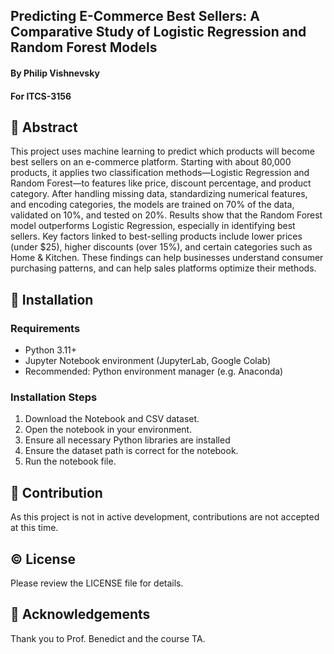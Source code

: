 ## Predicting E-Commerce Best Sellers: A Comparative Study of Logistic Regression and Random Forest Models
#### By Philip Vishnevsky
#### For ITCS-3156

## 📄 Abstract
This project uses machine learning to predict which products will become best sellers on an e-commerce platform. Starting with about 80,000 products, it applies two classification methods—Logistic Regression and Random Forest—to features like price, discount percentage, and product category. After handling missing data, standardizing numerical features, and encoding categories, the models are trained on 70% of the data, validated on 10%, and tested on 20%. Results show that the Random Forest model outperforms Logistic Regression, especially in identifying best sellers. Key factors linked to best-selling products include lower prices (under $25), higher discounts (over 15%), and certain categories such as Home & Kitchen. These findings can help businesses understand consumer purchasing patterns, and can help sales platforms optimize their methods. 

## 💾 Installation
### Requirements
- Python 3.11+
- Jupyter Notebook environment (JupyterLab, Google Colab)
- Recommended: Python environment manager (e.g. Anaconda)
  
### Installation Steps
1. Download the Notebook and CSV dataset.
2. Open the notebook in your environment.
3. Ensure all necessary Python libraries are installed
4. Ensure the dataset path is correct for the notebook.
5. Run the notebook file.

## 💬 Contribution
As this project is not in active development, contributions are not accepted at this time.

## ©️ License
Please review the LICENSE file for details.

## 🤝 Acknowledgements
Thank you to Prof. Benedict and the course TA.
